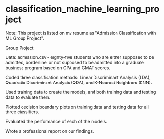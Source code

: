 # classification_machine_learning_project

Note: This project is listed on my resume as "Admission Classification with ML Group Project".

Group Project

Data: admission.csv - eighty-five students who are either supposed to be admitted, borderline, or not supposed to be admitted into a graduate business program based on GPA and GMAT scores.

Coded three classification methods: Linear Discriminant Analysis (LDA), Quadratic Discriminant Analysis (QDA), and K-Nearest Neighbors (KNN).

Used training data to create the models, and both training data and testing data to evaluate them.

Plotted decision boundary plots on training data and testing data for all three classifiers.

Evaluated the performance of each of the models.

Wrote a professional report on our findings.
